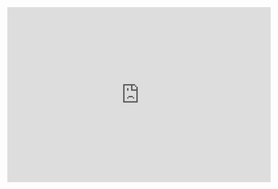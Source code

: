 <iframe src="https://www.shakeout.org/dropcoverholdon/beatthequake/game/" style="border:0px #ffffff none;" name="myiFrame" scrolling="no" frameborder="1" marginheight="0px" marginwidth="0px" height="400px" width="600px" allowfullscreen></iframe>
